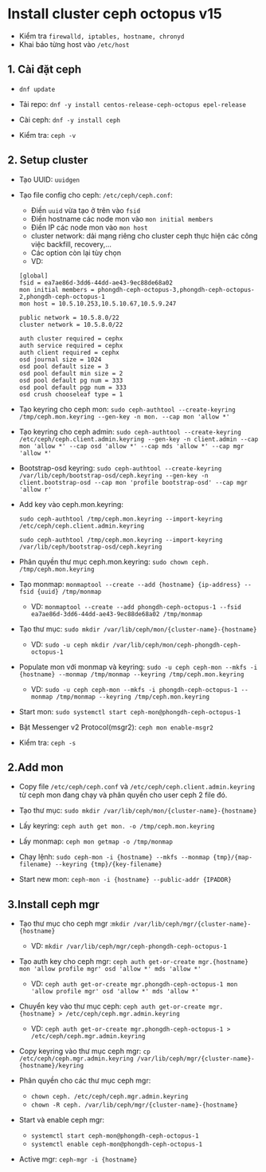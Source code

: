 # Install cluster ceph octopus v15

- Kiểm tra `firewalld, iptables, hostname, chronyd`
- Khai báo từng host vào `/etc/host`

## 1. Cài đặt ceph

- `dnf update`
- Tải repo: `dnf -y install centos-release-ceph-octopus epel-release`

- Cài ceph: `dnf -y install ceph`

- Kiểm tra: `ceph -v`

## 2. Setup cluster

- Tạo UUID: `uuidgen`

- Tạo file config cho ceph: `/etc/ceph/ceph.conf`:

    - Điền `uuid` vừa tạo ở trên vào `fsid`
    - Điền hostname các node mon vào `mon initial members`
    - Điền IP các node mon vào `mon host`
    - cluster network: dải mạng riêng cho cluster ceph thực hiện các công việc backfill, recovery,...
    - Các option còn lại tùy chọn
    - VD:

    ```
    [global]
    fsid = ea7ae86d-3dd6-44dd-ae43-9ec88de68a02
    mon initial members = phongdh-ceph-octopus-3,phongdh-ceph-octopus-2,phongdh-ceph-octopus-1
    mon host = 10.5.10.253,10.5.10.67,10.5.9.247

    public network = 10.5.8.0/22
    cluster network = 10.5.8.0/22

    auth cluster required = cephx
    auth service required = cephx
    auth client required = cephx
    osd journal size = 1024
    osd pool default size = 3
    osd pool default min size = 2
    osd pool default pg num = 333
    osd pool default pgp num = 333
    osd crush chooseleaf type = 1
    ```



- Tạo keyring cho ceph mon: `sudo ceph-authtool --create-keyring /tmp/ceph.mon.keyring --gen-key -n mon. --cap mon 'allow *'`

- Tạo keyring cho ceph admin: `sudo ceph-authtool --create-keyring /etc/ceph/ceph.client.admin.keyring --gen-key -n client.admin --cap mon 'allow *' --cap osd 'allow *' --cap mds 'allow *' --cap mgr 'allow *'`

- Bootstrap-osd keyring: `sudo ceph-authtool --create-keyring /var/lib/ceph/bootstrap-osd/ceph.keyring --gen-key -n client.bootstrap-osd --cap mon 'profile bootstrap-osd' --cap mgr 'allow r'`

- Add key vào ceph.mon.keyring: 

    `sudo ceph-authtool /tmp/ceph.mon.keyring --import-keyring /etc/ceph/ceph.client.admin.keyring`

    `sudo ceph-authtool /tmp/ceph.mon.keyring --import-keyring /var/lib/ceph/bootstrap-osd/ceph.keyring`

- Phân quyền thư mục ceph.mon.keyring: `sudo chown ceph. /tmp/ceph.mon.keyring`

- Tạo monmap: `monmaptool --create --add {hostname} {ip-address} --fsid {uuid} /tmp/monmap`

    - VD: `monmaptool --create --add phongdh-ceph-octopus-1 --fsid ea7ae86d-3dd6-44dd-ae43-9ec88de68a02 /tmp/monmap`

- Tạo thư mục: `sudo mkdir /var/lib/ceph/mon/{cluster-name}-{hostname}`

    - VD: `sudo -u ceph mkdir /var/lib/ceph/mon/ceph-phongdh-ceph-octopus-1`

- Populate mon với monmap và keyring: `sudo -u ceph ceph-mon --mkfs -i {hostname} --monmap /tmp/monmap --keyring /tmp/ceph.mon.keyring`

    - VD: `sudo -u ceph ceph-mon --mkfs -i phongdh-ceph-octopus-1 --monmap /tmp/monmap --keyring /tmp/ceph.mon.keyring`

- Start mon: `sudo systemctl start ceph-mon@phongdh-ceph-octopus-1`

- Bật Messenger v2 Protocol(msgr2): `ceph mon enable-msgr2`

- Kiểm tra: `ceph -s`

## 2.Add mon

- Copy file `/etc/ceph/ceph.conf` và `/etc/ceph/ceph.client.admin.keyring` từ ceph mon đang chạy và phân quyền cho user ceph 2 file đó.

- Tạo thư mục: `sudo mkdir /var/lib/ceph/mon/{cluster-name}-{hostname}`

- Lấy keyring: `ceph auth get mon. -o /tmp/ceph.mon.keyring`

- Lấy monmap: `ceph mon getmap -o /tmp/monmap`

- Chạy lệnh: `sudo ceph-mon -i {hostname} --mkfs --monmap {tmp}/{map-filename} --keyring {tmp}/{key-filename}`

- Start new mon: `ceph-mon -i {hostname} --public-addr {IPADDR}`

## 3.Install ceph mgr

- Tạo thư mục cho ceph mgr :`mkdir /var/lib/ceph/mgr/{cluster-name}-{hostname}`

    - VD: `mkdir /var/lib/ceph/mgr/ceph-phongdh-ceph-octopus-1`

- Tạo auth key cho ceph mgr: `ceph auth get-or-create mgr.{hostname} mon 'allow profile mgr' osd 'allow *' mds 'allow *'`

    - VD: `ceph auth get-or-create mgr.phongdh-ceph-octopus-1 mon 'allow profile mgr' osd 'allow *' mds 'allow *'`

- Chuyển key vào thư mục ceph: `ceph auth get-or-create mgr.{hostname} > /etc/ceph/ceph.mgr.admin.keyring`

    - VD: `ceph auth get-or-create mgr.phongdh-ceph-octopus-1 > /etc/ceph/ceph.mgr.admin.keyring`

- Copy keyring vào thư mục ceph mgr: `cp /etc/ceph/ceph.mgr.admin.keyring /var/lib/ceph/mgr/{cluster-name}-{hostname}/keyring`

- Phân quyền cho các thư mục ceph mgr: 

    - `chown ceph. /etc/ceph/ceph.mgr.admin.keyring`
    - `chown -R ceph. /var/lib/ceph/mgr/{cluster-name}-{hostname}`

- Start và enable ceph mgr:

    - `systemctl start ceph-mon@phongdh-ceph-octopus-1`
    - `systemctl enable ceph-mon@phongdh-ceph-octopus-1`

- Active mgr: `ceph-mgr -i {hostname}`